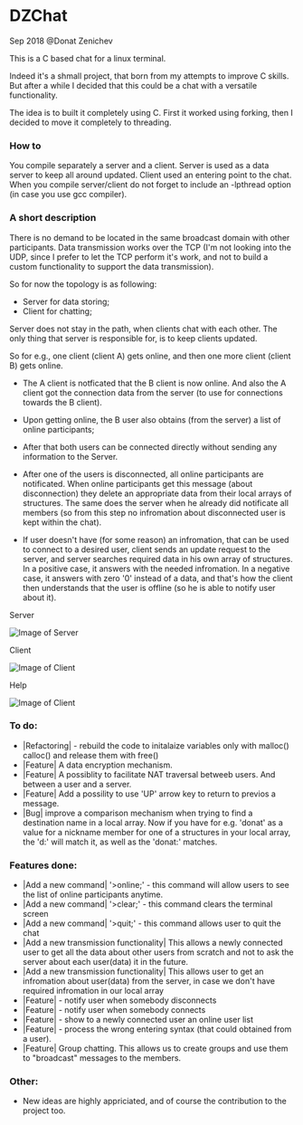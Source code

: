 # DZChat
Sep 2018 @Donat Zenichev

This is a C based chat for a linux terminal.

Indeed it's a shmall project, that born from my attempts to improve C skills.
But after a while I decided that this could be a chat with a versatile functionality.

The idea is to built it completely using C.
First it worked using forking, then I decided to move it completely to threading.

### How to
You compile separately a server and a client.
Server is used as a data server to keep all around updated. Client used an entering point to the chat.
When you compile server/client do not forget to include an -lpthread option (in case you use gcc compiler).

### A short description
There is no demand to be located in the same broadcast domain with other participants.
Data transmission works over the TCP (I'm not looking into the UDP, since I prefer to let the TCP perform it's work, and not to build a custom functionality to support the data transmission).

So for now the topology is as following:
- Server for data storing;
- Client for chatting;

Server does not stay in the path, when clients chat with each other.
The only thing that server is responsible for, is to keep clients updated.

So for e.g., one client (client A) gets online, and then one more client (client B) gets online.
- The A client is notficated that the B client is now online. And also the A client got the connection data from the server (to use for connections towards the B client).
- Upon getting online, the B user also obtains (from the server) a list of online participants;
- After that both users can be connected directly without sending any information to the Server.
- After one of the users is disconnected, all online participants are notificated. When online participants get this message (about disconnection) they delete an appropriate data from their local arrays of structures. The same does the server when he already did notificate all members (so from this step no infromation about disconnected user is kept within the chat).

- If user doesn't have (for some reason) an infromation, that can be used to connect to a desired user, client sends an update request to the server, and server searches required data in his own array of structures. In a positive case, it answers with the needed infromation. In a negative case, it answers with zero '0' instead of a data, and that's how the client then understands that the user is offline (so he is able to notify user about it).

Server

![Image of Server](http://i.piccy.info/i9/8ebbfdea83f3d95962b0ccd9039467a6/1537955839/90782/1270172/Screenshot_from_2018_09_26_12_40_41.png)

Client

![Image of Client](http://i.piccy.info/i9/cbd458188aadd3fc621b724e1882e74d/1544099134/62366/1287039/Screenshot_from_2018_12_06_14_23_30.png)

Help

![Image of Client](http://i.piccy.info/i9/6fd974634745b6bf39bf429b72364ba7/1544099021/32122/1287039/Screenshot_from_2018_12_06_14_21_06.png)

### To do:
- |Refactoring| - rebuild the code to initalaize variables only with malloc() calloc() and release them with free()
- |Feature| A data encryption mechanism.
- |Feature| A possiblity to facilitate NAT traversal betweeb users. And between a user and a server.
- |Feature| Add a possility to use 'UP' arrow key to return to previos a message.
- |Bug| improve a comparison mechanism when trying to find a destination name in a local array.
        Now if you have for e.g. 'donat' as a value for a nickname member for one of a structures in your local array,
        the 'd:' will match it, as well as the 'donat:' matches.

### Features done:
- |Add a new command| '>online;'  - this command will allow users to see the list of online participants anytime.
- |Add a new command| '>clear;'  - this command clears the terminal screen
- |Add a new command| '>quit;'  - this command allows user to quit the chat
- |Add a new transmission functionality| This allows a newly connected user to get all the data about other users from scratch and not to ask the server about each user(data) it in the future.
- |Add a new transmission functionality| This allows user to get an infromation about user(data) from the server, in case we don't have required infromation in our local array
- |Feature| - notify user when somebody disconnects
- |Feature| - notify user when somebody connects
- |Feature| - show to a newly connected user an online user list
- |Feature| - process the wrong entering syntax (that could obtained from a user).
- |Feature| Group chatting. This allows us to create groups and use them to "broadcast" messages to the members.

### Other:
- New ideas are highly appriciated, and of course the contribution to the project too.
